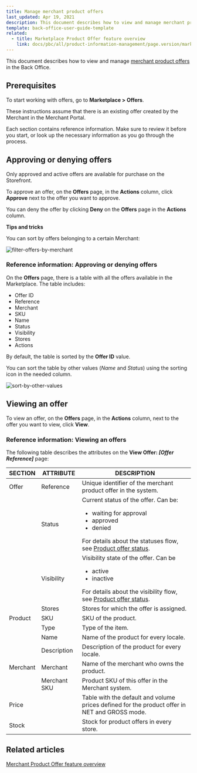```yaml
---
title: Manage merchant product offers
last_updated: Apr 19, 2021
description: This document describes how to view and manage merchant product offers in the Back Office.
template: back-office-user-guide-template
related:
  - title: Marketplace Product Offer feature overview
    link: docs/pbc/all/product-information-management/page.version/marketplace/marketplace-product-feature-overview.html
---
```


This document describes how to view and manage [merchant product offers](/docs/pbc/all/offer-management/202410.0/marketplace/marketplace-product-offer-feature-overview.html) in the Back Office.

## Prerequisites

To start working with offers, go to **Marketplace&nbsp;<span aria-label="and then">></span> Offers**.

These instructions assume that there is an existing offer created by the Merchant in the Merchant Portal.

Each section contains reference information. Make sure to review it before you start, or look up the necessary information as you go through the process.

## Approving or denying offers

Only approved and active offers are available for purchase on the Storefront.

To approve an offer, on the **Offers** page, in the **Actions** column, click **Approve** next to the offer you want to approve.

You can deny the offer by clicking **Deny** on the **Offers** page in the **Actions** column.

**Tips and tricks**

You can sort by offers belonging to a certain Merchant:

![filter-offers-by-merchant](https://spryker.s3.eu-central-1.amazonaws.com/docs/User+Guides/Back+Office+User+Guides/Marketplace/offers/offers/filter-offers-by-merchant.gif)

### Reference information: Approving or denying offers

On the **Offers** page, there is a table with all the offers available in the Marketplace. The table includes:

- Offer ID
- Reference  
- Merchant
- SKU
- Name
- Status
- Visibility
- Stores
- Actions

By default, the table is sorted by the **Offer ID** value.

You can sort the table by other values (*Name* and *Status*) using the sorting icon in the needed column.

![sort-by-other-values](https://spryker.s3.eu-central-1.amazonaws.com/docs/User+Guides/Back+Office+User+Guides/Marketplace/offers/offers-reference-information/back-office-offers.png)

## Viewing an offer

To view an offer, on the **Offers** page, in the **Actions** column, next to the offer you want to view, click **View**.

### Reference information: Viewing an offers

The following table describes the attributes on the **View Offer: *[Offer Reference]*** page:

| SECTION | ATTRIBUTE | DESCRIPTION |
|-|-|-|
| Offer | Reference | Unique identifier of the merchant product offer in the system. |
|  | Status | Current status of the offer. Can be: <ul><li>waiting for approval</li><li>approved</li><li>denied</li></ul>For details about the statuses flow, see [Product offer status](/docs/pbc/all/offer-management/202410.0/marketplace/marketplace-product-offer-feature-overview.html#product-offer-status). |
|  | Visibility | Visibility state of the offer. Can be <ul><li>active</li><li>inactive</li></ul>For details about the visibility flow, see [Product offer status](/docs/pbc/all/offer-management/202410.0/marketplace/marketplace-product-offer-feature-overview.html#product-offer-status). |
|  | Stores | Stores for which the offer is assigned. |
| Product | SKU | SKU of the product. |
|  | Type | Type of the item. |
|  | Name | Name of the product for every locale. |
|  | Description | Description of the product for every locale. |
| Merchant | Merchant | Name of the merchant who owns the product. |
|  | Merchant SKU | Product SKU of this offer in the Merchant system. |
| Price |   | Table with the default and volume prices defined for the product offer in NET and GROSS mode. |
| Stock   |   | Stock for product offers in every store. |


## Related articles

[Merchant Product Offer feature overview](/docs/pbc/all/offer-management/202410.0/marketplace/marketplace-product-offer-feature-overview.html)
